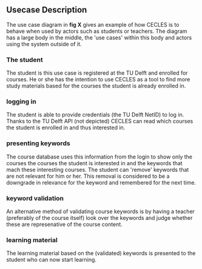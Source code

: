 ## Usecase Description

The use case diagram in **fig X** gives an example of how CECLES is to behave when used by actors such as students or teachers. The diagram has a large body in the middle, the 'use cases' within this body and actors using the system outside of it.

### The student
The student is this use case is registered at the TU Delft and enrolled for courses. He or she has the intention to use CECLES as a tool to find more study materials based for the courses the student is already enrolled in.

### logging in 
The student is able to provide credentials (the TU Delft NetID) to log in. Thanks to the TU Delft API (not depicted) CECLES can read which courses the student is enrolled in and thus interested in.

### presenting keywords
The course database uses this information from the login to show only the courses the courses the student is interested in and the keywords that mach these interesting courses. The student can 'remove' keywords that are not relevant for him or her. This removal is considered to be a downgrade in relevance for the keyword and remembered for the next time.

### keyword validation
An alternative method of validating course keywords is by having a teacher (preferably of the course itself) look over the keywords and judge whether these are represenative of the course content.

### learning material
The learning material based on the (validated) keywords is presented to the student who can now start learning.

